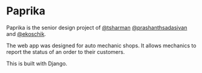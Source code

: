 Paprika
=======

Paprika is the senior design project of [@tsharman](http://github.com/tsharman) [@prashanthsadasivan](http://github.com/prashanthsadasivan) and [@ekoschik](http://github.com/ekoschik).

The web app was designed for auto mechanic shops. It allows mechanics to report the status of an order to their customers.

This is built with Django.
